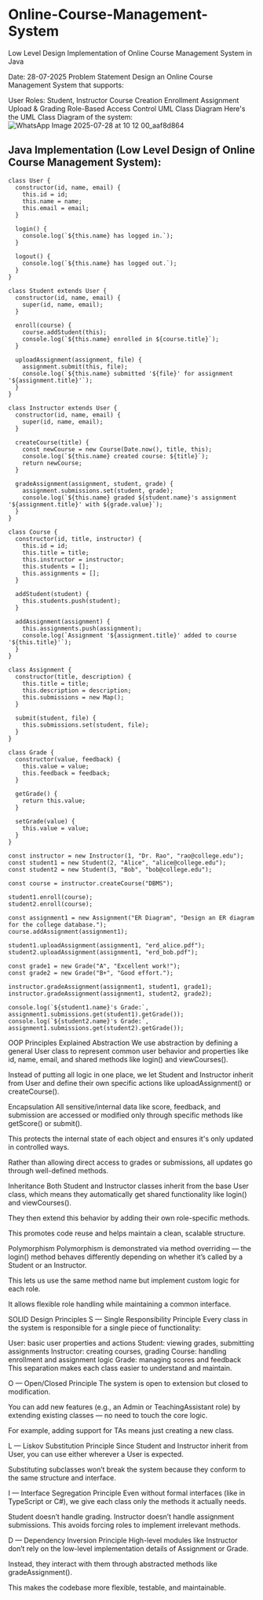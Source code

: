 # Online-Course-Management-System
Low Level Design Implementation of Online Course Management System in Java

Date: 28-07-2025
Problem Statement
Design an Online Course Management System that supports:

User Roles: Student, Instructor
Course Creation
Enrollment
Assignment Upload & Grading
Role-Based Access Control
UML Class Diagram
Here's the UML Class Diagram of the system:
![WhatsApp Image 2025-07-28 at 10 12 00_aaf8d864](https://github.com/user-attachments/assets/64e91188-ee7d-4347-9d58-aa08f8c8526e)


## Java Implementation (Low Level Design of Online Course Management System):
```
class User {
  constructor(id, name, email) {
    this.id = id;
    this.name = name;
    this.email = email;
  }

  login() {
    console.log(`${this.name} has logged in.`);
  }

  logout() {
    console.log(`${this.name} has logged out.`);
  }
}

class Student extends User {
  constructor(id, name, email) {
    super(id, name, email);
  }

  enroll(course) {
    course.addStudent(this);
    console.log(`${this.name} enrolled in ${course.title}`);
  }

  uploadAssignment(assignment, file) {
    assignment.submit(this, file);
    console.log(`${this.name} submitted '${file}' for assignment '${assignment.title}'`);
  }
}

class Instructor extends User {
  constructor(id, name, email) {
    super(id, name, email);
  }

  createCourse(title) {
    const newCourse = new Course(Date.now(), title, this);
    console.log(`${this.name} created course: ${title}`);
    return newCourse;
  }

  gradeAssignment(assignment, student, grade) {
    assignment.submissions.set(student, grade);
    console.log(`${this.name} graded ${student.name}'s assignment '${assignment.title}' with ${grade.value}`);
  }
}

class Course {
  constructor(id, title, instructor) {
    this.id = id;
    this.title = title;
    this.instructor = instructor;
    this.students = [];
    this.assignments = [];
  }

  addStudent(student) {
    this.students.push(student);
  }

  addAssignment(assignment) {
    this.assignments.push(assignment);
    console.log(`Assignment '${assignment.title}' added to course '${this.title}'`);
  }
}

class Assignment {
  constructor(title, description) {
    this.title = title;
    this.description = description;
    this.submissions = new Map();
  }

  submit(student, file) {
    this.submissions.set(student, file);
  }
}

class Grade {
  constructor(value, feedback) {
    this.value = value;
    this.feedback = feedback;
  }

  getGrade() {
    return this.value;
  }

  setGrade(value) {
    this.value = value;
  }
}

const instructor = new Instructor(1, "Dr. Rao", "rao@college.edu");
const student1 = new Student(2, "Alice", "alice@college.edu");
const student2 = new Student(3, "Bob", "bob@college.edu");

const course = instructor.createCourse("DBMS");

student1.enroll(course);
student2.enroll(course);

const assignment1 = new Assignment("ER Diagram", "Design an ER diagram for the college database.");
course.addAssignment(assignment1);

student1.uploadAssignment(assignment1, "erd_alice.pdf");
student2.uploadAssignment(assignment1, "erd_bob.pdf");

const grade1 = new Grade("A", "Excellent work!");
const grade2 = new Grade("B+", "Good effort.");

instructor.gradeAssignment(assignment1, student1, grade1);
instructor.gradeAssignment(assignment1, student2, grade2);

console.log(`${student1.name}'s Grade:`, assignment1.submissions.get(student1).getGrade());
console.log(`${student2.name}'s Grade:`, assignment1.submissions.get(student2).getGrade());

```

OOP Principles Explained
Abstraction
We use abstraction by defining a general User class to represent common user behavior and properties like id, name, email, and shared methods like login() and viewCourses().

Instead of putting all logic in one place, we let Student and Instructor inherit from User and define their own specific actions like uploadAssignment() or createCourse().

Encapsulation
All sensitive/internal data like score, feedback, and submission are accessed or modified only through specific methods like getScore() or submit().

This protects the internal state of each object and ensures it's only updated in controlled ways.

Rather than allowing direct access to grades or submissions, all updates go through well-defined methods.

Inheritance
Both Student and Instructor classes inherit from the base User class, which means they automatically get shared functionality like login() and viewCourses().

They then extend this behavior by adding their own role-specific methods.

This promotes code reuse and helps maintain a clean, scalable structure.

Polymorphism
Polymorphism is demonstrated via method overriding — the login() method behaves differently depending on whether it’s called by a Student or an Instructor.

This lets us use the same method name but implement custom logic for each role.

It allows flexible role handling while maintaining a common interface.

SOLID Design Principles
S — Single Responsibility Principle
Every class in the system is responsible for a single piece of functionality:

User: basic user properties and actions
Student: viewing grades, submitting assignments
Instructor: creating courses, grading
Course: handling enrollment and assignment logic
Grade: managing scores and feedback
This separation makes each class easier to understand and maintain.

O — Open/Closed Principle
The system is open to extension but closed to modification.

You can add new features (e.g., an Admin or TeachingAssistant role) by extending existing classes — no need to touch the core logic.

For example, adding support for TAs means just creating a new class.

L — Liskov Substitution Principle
Since Student and Instructor inherit from User, you can use either wherever a User is expected.

Substituting subclasses won’t break the system because they conform to the same structure and interface.

I — Interface Segregation Principle
Even without formal interfaces (like in TypeScript or C#), we give each class only the methods it actually needs.

Student doesn’t handle grading.
Instructor doesn’t handle assignment submissions.
This avoids forcing roles to implement irrelevant methods.

D — Dependency Inversion Principle
High-level modules like Instructor don’t rely on the low-level implementation details of Assignment or Grade.

Instead, they interact with them through abstracted methods like gradeAssignment().

This makes the codebase more flexible, testable, and maintainable.
